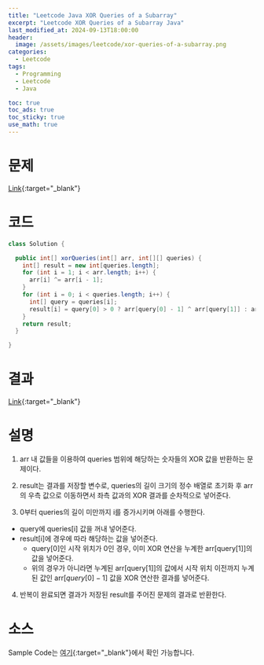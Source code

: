 ```yaml
---
title: "Leetcode Java XOR Queries of a Subarray"
excerpt: "Leetcode XOR Queries of a Subarray Java"
last_modified_at: 2024-09-13T18:00:00
header:
  image: /assets/images/leetcode/xor-queries-of-a-subarray.png
categories:
  - Leetcode
tags:
  - Programming
  - Leetcode
  - Java

toc: true
toc_ads: true
toc_sticky: true
use_math: true
---
```

# 문제
[Link](https://leetcode.com/problems/xor-queries-of-a-subarray/){:target="_blank"}

# 코드
```java
class Solution {

  public int[] xorQueries(int[] arr, int[][] queries) {
    int[] result = new int[queries.length];
    for (int i = 1; i < arr.length; i++) {
      arr[i] ^= arr[i - 1];
    }
    for (int i = 0; i < queries.length; i++) {
      int[] query = queries[i];
      result[i] = query[0] > 0 ? arr[query[0] - 1] ^ arr[query[1]] : arr[query[1]];
    }
    return result;
  }

}
```

# 결과
[Link](https://leetcode.com/problems/xor-queries-of-a-subarray/submissions/1388285611/){:target="_blank"}

# 설명
1. arr 내 값들을 이용하여 queries 범위에 해당하는 숫자들의 XOR 값을 반환하는 문제이다.

2. result는 결과를 저장할 변수로, queries의 길이 크기의 정수 배열로 초기화 후 arr의 우측 값으로 이동하면서 좌측 값과의 XOR 결과를 순차적으로 넣어준다.

3. 0부터 queries의 길이 미만까지 i를 증가시키며 아래를 수행한다.
- query에 queries[i] 값을 꺼내 넣어준다.
- result[i]에 경우에 따라 해당하는 값을 넣어준다.
  - query[0]인 시작 위치가 0인 경우, 이미 XOR 연산을 누계한 arr[query[1]]의 값을 넣어준다.
  - 위의 경우가 아니라면 누계된 arr[query[1]]의 값에서 시작 위치 이전까지 누계된 값인 arr[$query[0] - 1$] 값을 XOR 연산한 결과를 넣어준다.

4. 반복이 완료되면 결과가 저장된 result를 주어진 문제의 결과로 반환한다.

# 소스
Sample Code는 [여기](https://github.com/GracefulSoul/leetcode/blob/master/src/main/java/gracefulsoul/problems/XORQueriesOfASubarray.java){:target="_blank"}에서 확인 가능합니다.
